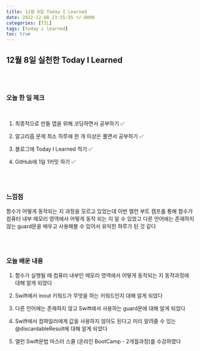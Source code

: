 ```yaml
---
title: 12월 8일 Today I Learned
date: 2022-12-08 23:55:55 +/-0000
categories: [TIL]
tags: [today i learned]
toc: true
---
```


## 12월 8일 실천한 Today I Learned

<br><br>

### 오늘 한 일 체크
<br>

1. 최종적으로 만들 앱을 위해 코딩하면서 공부하기 ✅

2. 알고리즘 문제 최소 하루에 한 개 이상은 풀면서 공부하기 ✅

3. 블로그에 Today I Learned 적기 ✅

4. GitHub에 1일 1커밋 하기 ✅

<br><br>

### 느낌점

함수가 어떻게 동작되는 지 과정을 모르고 있었는데 이번 앨런 부트 캠프를 통해 함수가 컴퓨터 내부 메모리 영역에서 어떻게 동작 되는 지 알 수 있었고 다른 언어에는 존재하지 않는 guard문을 배우고 사용해볼 수 있어서 유익한 하루가 된 것 같다

<br><br>

### 오늘 배운 내용

1. 함수가 실행될 때 컴퓨터 내부인 메모리 영역에서 어떻게 동작되는 지 동작과정에 대해 알게 되었다

1. Swift에서 inout 키워드가 무엇을 하는 키워드인지 대해 알게 되었다

1. 다른 언어에는 존재하지 않고 Swift에서 사용하는 guard문에 대해 알게 되었다 

1. Swift에서 컴파일러에게 값을 사용하지 않아도 된다고 미리 알려줄 수 있는 @discardableResult에 대해 알게 되었다

1. 앨런 Swift문법 마스터 스쿨 (온라인 BootCamp - 2개월과정)를 수강하였다